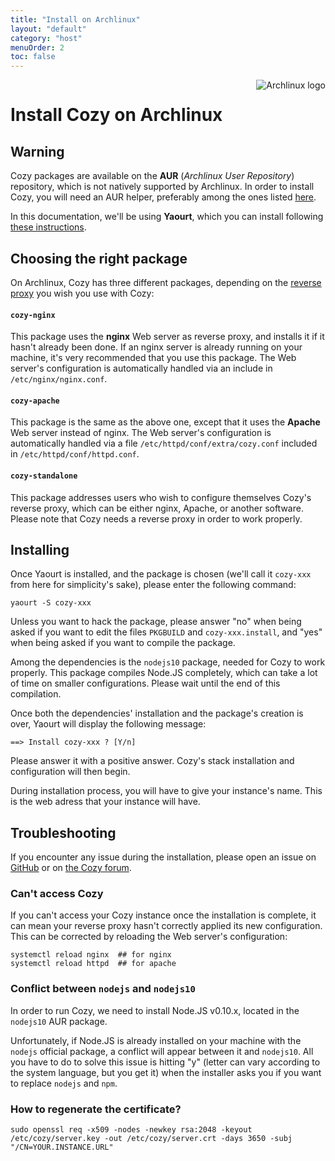 ```yaml
---
title: "Install on Archlinux"
layout: "default"
category: "host"
menuOrder: 2
toc: false
---
```



<div style="height: 0; overflow: shown; text-align: right">
<img alt="Archlinux logo" src="/assets/images/archlinux-logo.png">
</div>

# Install Cozy on Archlinux

## Warning

Cozy packages are available on the **AUR** (*Archlinux User Repository*) repository, which is not natively supported by Archlinux. In order to install Cozy, you will need an AUR helper, preferably among the ones listed [here](https://wiki.archlinux.org/index.php/AUR_helpers).

In this documentation, we'll be using **Yaourt**, which you can install following [these instructions](https://archlinux.fr/yaourt-en).

## Choosing the right package

On Archlinux, Cozy has three different packages, depending on the [reverse proxy](https://en.wikipedia.org/wiki/Reverse_proxy) you wish you use with Cozy:

#### `cozy-nginx`

This package uses the **nginx** Web server as reverse proxy, and installs it if it hasn't already been done. If an nginx server is already running on your machine, it's very recommended that you use this package. The Web server's configuration is automatically handled via an include in `/etc/nginx/nginx.conf`.

#### `cozy-apache`

This package is the same as the above one, except that it uses the **Apache** Web server instead of nginx. The Web server's configuration is automatically handled via a file `/etc/httpd/conf/extra/cozy.conf` included in `/etc/httpd/conf/httpd.conf`.

#### `cozy-standalone`

This package addresses users who wish to configure themselves Cozy's reverse proxy, which can be either nginx, Apache, or another software. Please note that Cozy needs a reverse proxy in order to work properly.

## Installing

Once Yaourt is installed, and the package is chosen (we'll call it `cozy-xxx` from here for simplicity's sake), please enter the following command:

```
yaourt -S cozy-xxx
```

Unless you want to hack the package, please answer "no" when being asked if you want to edit the files `PKGBUILD` and `cozy-xxx.install`, and "yes" when being asked if you want to compile the package.

Among the dependencies is the `nodejs10` package, needed for Cozy to work properly. This package compiles Node.JS completely, which can take a lot of time on smaller configurations. Please wait until the end of this compilation.

Once both the dependencies' installation and the package's creation is over, Yaourt will display the following message:

```
==> Install cozy-xxx ? [Y/n]
```
Please answer it with a positive answer. Cozy's stack installation and configuration will then begin.

During installation process, you will have to give your instance's name. This is the web adress that your instance will have.

## Troubleshooting

If you encounter any issue during the installation, please open an issue on [GitHub](https://github.com/babolivier/cozy-archlinux) or on [the Cozy forum](https://forum.cozy.io/t/cozy-on-archlinux/1342).

### Can't access Cozy

If you can't access your Cozy instance once the installation is complete, it can mean your reverse proxy hasn't correctly applied its new configuration. This can be corrected by reloading the Web server's configuration:

```
systemctl reload nginx  ## for nginx
systemctl reload httpd  ## for apache
```

### Conflict between `nodejs` and `nodejs10`

In order to run Cozy, we need to install Node.JS v0.10.x, located in the `nodejs10` AUR package.

Unfortunately, if Node.JS is already installed on your machine with the `nodejs` official package, a conflict will appear between it and `nodejs10`. All you have to do to solve this issue is hitting "y" (letter can vary according to the system language, but you get it) when the installer asks you if you want to replace `nodejs` and `npm`.

### How to regenerate the certificate?

    sudo openssl req -x509 -nodes -newkey rsa:2048 -keyout /etc/cozy/server.key -out /etc/cozy/server.crt -days 3650 -subj "/CN=YOUR.INSTANCE.URL"
